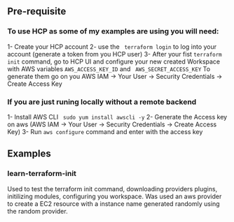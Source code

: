 ## Pre-requisite
### To use HCP as some of my examples are using you will need:
1- Create your HCP account 
2- use the ``` terraform login``` to log into your account (generate a token from you HCP user)
3- After your fist ``` terraform init ``` command, go to HCP UI and configure your new created Workspace with AWS variables
``` AWS_ACCESS_KEY_ID ``` and ``` AWS_SECRET_ACCESS_KEY```
To generate them go on you AWS IAM -> Your User -> Security Credentials -> Create Access Key

### If you are just runing locally without a remote backend
1- Install AWS CLI ``` sudo yum install awscli -y```
2- Generate the Access key on aws (AWS IAM -> Your User -> Security Credentials -> Create Access Key)
3- Run ``` aws configure ``` command and enter with the access key

## Examples
### learn-terraform-init
Used to test the terraform init command, downloading providers plugins, initilizing modules, configuring you workspace.
Was used an aws provider to create a EC2 resource with a instance name generated randomly using the random provider.